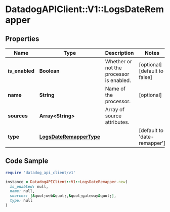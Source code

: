 # DatadogAPIClient::V1::LogsDateRemapper

## Properties

| Name | Type | Description | Notes |
| ---- | ---- | ----------- | ----- |
| **is_enabled** | **Boolean** | Whether or not the processor is enabled. | [optional][default to false] |
| **name** | **String** | Name of the processor. | [optional] |
| **sources** | **Array&lt;String&gt;** | Array of source attributes. |  |
| **type** | [**LogsDateRemapperType**](LogsDateRemapperType.md) |  | [default to &#39;date-remapper&#39;] |

## Code Sample

```ruby
require 'datadog_api_client/v1'

instance = DatadogAPIClient::V1::LogsDateRemapper.new(
  is_enabled: null,
  name: null,
  sources: [&quot;web&quot;,&quot;gateway&quot;],
  type: null
)
```

